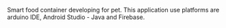 Smart food container developing for pet. This application use platforms are arduino IDE, Android Studio - Java and Firebase.

